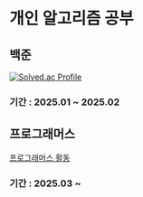 # 개인 알고리즘 공부


## 백준
[![Solved.ac Profile](http://mazassumnida.wtf/api/v2/generate_badge?boj=sonsn9820)](https://solved.ac/profile/sonsn9820)
### 기간 : 2025.01 ~ 2025.02



## 프로그래머스
[프로그래머스 활동](https://programmers.co.kr/users/challenge-activity)
### 기간 : 2025.03 ~ 
